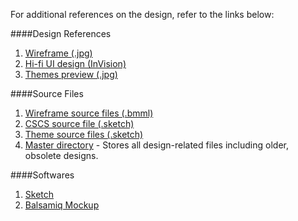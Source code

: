 For additional references on the design, refer to the links below: 

####Design References
1. [Wireframe (.jpg)](https://vltlabs.box.com/s/vxkf4qif3zd1hkj2s3a6)
1. [Hi-fi UI design (InVision)](http://invis.io/5X24MCIGS)
1. [Themes preview (.jpg)](https://vltlabs.box.com/s/4wjaqt4gcoxd1g8k4erc9eq8qrjbfw7b)

####Source Files
1. [Wireframe source files (.bmml)](https://vltlabs.box.com/s/5iwvqwk8cvs7tq3610sxj7w6k74u4uwk)
1. [CSCS source file (.sketch)](https://vltlabs.box.com/s/7cgnh6ijbitxf113lskn2n39jpqfdefs)
1. [Theme source files (.sketch)](https://vltlabs.box.com/s/pm4bl5uanzqofh33haz0pzb6nc3qwa6j)
1. [Master directory](https://vltlabs.box.com/s/twe8oezq8dq15qmdvav9v5xb10minjwe) - Stores all design-related files including older, obsolete designs.

####Softwares
1. [Sketch](http://bohemiancoding.com/sketch/)
1. [Balsamiq Mockup](http://balsamiq.com/)